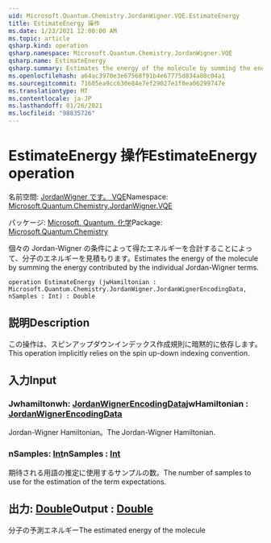 ```yaml
---
uid: Microsoft.Quantum.Chemistry.JordanWigner.VQE.EstimateEnergy
title: EstimateEnergy 操作
ms.date: 1/23/2021 12:00:00 AM
ms.topic: article
qsharp.kind: operation
qsharp.namespace: Microsoft.Quantum.Chemistry.JordanWigner.VQE
qsharp.name: EstimateEnergy
qsharp.summary: Estimates the energy of the molecule by summing the energy contributed by the individual Jordan-Wigner terms.
ms.openlocfilehash: a64ac3970e3e67568f91b4e67775d834a80c04a1
ms.sourcegitcommit: 71605ea9cc630e84e7ef29027e1f0ea06299747e
ms.translationtype: MT
ms.contentlocale: ja-JP
ms.lasthandoff: 01/26/2021
ms.locfileid: "98835726"
---
```

# <a name="estimateenergy-operation"></a><span data-ttu-id="dff2e-102">EstimateEnergy 操作</span><span class="sxs-lookup"><span data-stu-id="dff2e-102">EstimateEnergy operation</span></span>

<span data-ttu-id="dff2e-103">名前空間: [JordanWigner です。 VQE](xref:Microsoft.Quantum.Chemistry.JordanWigner.VQE)</span><span class="sxs-lookup"><span data-stu-id="dff2e-103">Namespace: [Microsoft.Quantum.Chemistry.JordanWigner.VQE](xref:Microsoft.Quantum.Chemistry.JordanWigner.VQE)</span></span>

<span data-ttu-id="dff2e-104">パッケージ: [Microsoft. Quantum. 化学](https://nuget.org/packages/Microsoft.Quantum.Chemistry)</span><span class="sxs-lookup"><span data-stu-id="dff2e-104">Package: [Microsoft.Quantum.Chemistry](https://nuget.org/packages/Microsoft.Quantum.Chemistry)</span></span>


<span data-ttu-id="dff2e-105">個々の Jordan-Wigner の条件によって得たエネルギーを合計することによって、分子のエネルギーを見積もります。</span><span class="sxs-lookup"><span data-stu-id="dff2e-105">Estimates the energy of the molecule by summing the energy contributed by the individual Jordan-Wigner terms.</span></span>

```qsharp
operation EstimateEnergy (jwHamiltonian : Microsoft.Quantum.Chemistry.JordanWigner.JordanWignerEncodingData, nSamples : Int) : Double
```


## <a name="description"></a><span data-ttu-id="dff2e-106">説明</span><span class="sxs-lookup"><span data-stu-id="dff2e-106">Description</span></span>

<span data-ttu-id="dff2e-107">この操作は、スピンアップダウンインデックス作成規則に暗黙的に依存します。</span><span class="sxs-lookup"><span data-stu-id="dff2e-107">This operation implicitly relies on the spin up-down indexing convention.</span></span>

## <a name="input"></a><span data-ttu-id="dff2e-108">入力</span><span class="sxs-lookup"><span data-stu-id="dff2e-108">Input</span></span>

### <a name="jwhamiltonian--jordanwignerencodingdata"></a><span data-ttu-id="dff2e-109">Jwhamiltonwh: [JordanWignerEncodingData](xref:Microsoft.Quantum.Chemistry.JordanWigner.JordanWignerEncodingData)</span><span class="sxs-lookup"><span data-stu-id="dff2e-109">jwHamiltonian : [JordanWignerEncodingData](xref:Microsoft.Quantum.Chemistry.JordanWigner.JordanWignerEncodingData)</span></span>

<span data-ttu-id="dff2e-110">Jordan-Wigner Hamiltonian。</span><span class="sxs-lookup"><span data-stu-id="dff2e-110">The Jordan-Wigner Hamiltonian.</span></span>


### <a name="nsamples--int"></a><span data-ttu-id="dff2e-111">nSamples: [Int](xref:microsoft.quantum.lang-ref.int)</span><span class="sxs-lookup"><span data-stu-id="dff2e-111">nSamples : [Int](xref:microsoft.quantum.lang-ref.int)</span></span>

<span data-ttu-id="dff2e-112">期待される用語の推定に使用するサンプルの数。</span><span class="sxs-lookup"><span data-stu-id="dff2e-112">The number of samples to use for the estimation of the term expectations.</span></span>



## <a name="output--double"></a><span data-ttu-id="dff2e-113">出力: [Double](xref:microsoft.quantum.lang-ref.double)</span><span class="sxs-lookup"><span data-stu-id="dff2e-113">Output : [Double](xref:microsoft.quantum.lang-ref.double)</span></span>

<span data-ttu-id="dff2e-114">分子の予測エネルギー</span><span class="sxs-lookup"><span data-stu-id="dff2e-114">The estimated energy of the molecule</span></span>